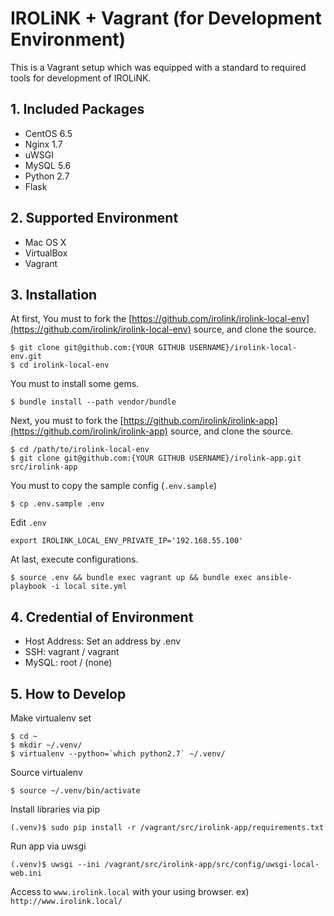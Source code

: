 IROLiNK + Vagrant (for Development Environment)
===============================================


This is a Vagrant setup which was equipped with a standard to required tools for development of IROLiNK.


## 1. Included Packages

- CentOS 6.5
- Nginx 1.7
- uWSGI
- MySQL 5.6
- Python 2.7
- Flask


## 2. Supported Environment

- Mac OS X
- VirtualBox
- Vagrant


## 3. Installation

At first, You must to fork the [https://github.com/irolink/irolink-local-env](https://github.com/irolink/irolink-local-env) source, and clone the source.

    $ git clone git@github.com:{YOUR GITHUB USERNAME}/irolink-local-env.git
    $ cd irolink-local-env

You must to install some gems.

    $ bundle install --path vendor/bundle

Next, you must to fork the [https://github.com/irolink/irolink-app](https://github.com/irolink/irolink-app) source, and clone the source.

    $ cd /path/to/irolink-local-env
    $ git clone git@github.com:{YOUR GITHUB USERNAME}/irolink-app.git src/irolink-app

You must to copy the sample config (`.env.sample`)

    $ cp .env.sample .env

Edit `.env`

    export IROLINK_LOCAL_ENV_PRIVATE_IP='192.168.55.100'

At last, execute configurations.

    $ source .env && bundle exec vagrant up && bundle exec ansible-playbook -i local site.yml


## 4. Credential of Environment

- Host Address: Set an address by .env
- SSH: vagrant / vagrant
- MySQL: root / (none)


## 5. How to Develop

Make virtualenv set

    $ cd ~
    $ mkdir ~/.venv/
    $ virtualenv --python=`which python2.7` ~/.venv/

Source virtualenv

    $ source ~/.venv/bin/activate

Install libraries via pip

    (.venv)$ sudo pip install -r /vagrant/src/irolink-app/requirements.txt

Run app via uwsgi

    (.venv)$ uwsgi --ini /vagrant/src/irolink-app/src/config/uwsgi-local-web.ini

Access to `www.irolink.local` with your using browser.
ex) `http://www.irolink.local/`


